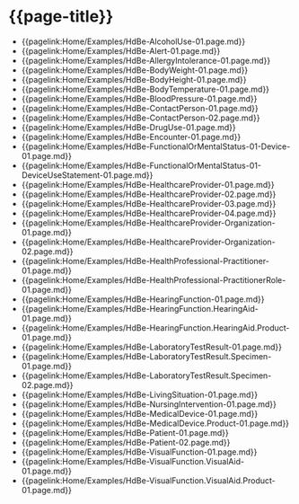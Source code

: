 # {{page-title}}
- {{pagelink:Home/Examples/HdBe-AlcoholUse-01.page.md}}
- {{pagelink:Home/Examples/HdBe-Alert-01.page.md}} 
- {{pagelink:Home/Examples/HdBe-AllergyIntolerance-01.page.md}} 
- {{pagelink:Home/Examples/HdBe-BodyWeight-01.page.md}}  
- {{pagelink:Home/Examples/HdBe-BodyHeight-01.page.md}} 
- {{pagelink:Home/Examples/HdBe-BodyTemperature-01.page.md}}
- {{pagelink:Home/Examples/HdBe-BloodPressure-01.page.md}}
- {{pagelink:Home/Examples/HdBe-ContactPerson-01.page.md}}
- {{pagelink:Home/Examples/HdBe-ContactPerson-02.page.md}}
- {{pagelink:Home/Examples/HdBe-DrugUse-01.page.md}}
- {{pagelink:Home/Examples/HdBe-Encounter-01.page.md}}
- {{pagelink:Home/Examples/HdBe-FunctionalOrMentalStatus-01-Device-01.page.md}}
- {{pagelink:Home/Examples/HdBe-FunctionalOrMentalStatus-01-DeviceUseStatement-01.page.md}}
- {{pagelink:Home/Examples/HdBe-HealthcareProvider-01.page.md}}
- {{pagelink:Home/Examples/HdBe-HealthcareProvider-02.page.md}}
- {{pagelink:Home/Examples/HdBe-HealthcareProvider-03.page.md}}
- {{pagelink:Home/Examples/HdBe-HealthcareProvider-04.page.md}}
- {{pagelink:Home/Examples/HdBe-HealthcareProvider-Organization-01.page.md}}
- {{pagelink:Home/Examples/HdBe-HealthcareProvider-Organization-02.page.md}}
- {{pagelink:Home/Examples/HdBe-HealthProfessional-Practitioner-01.page.md}}
- {{pagelink:Home/Examples/HdBe-HealthProfessional-PractitionerRole-01.page.md}}
- {{pagelink:Home/Examples/HdBe-HearingFunction-01.page.md}}
- {{pagelink:Home/Examples/HdBe-HearingFunction.HearingAid-01.page.md}}
- {{pagelink:Home/Examples/HdBe-HearingFunction.HearingAid.Product-01.page.md}}
- {{pagelink:Home/Examples/HdBe-LaboratoryTestResult-01.page.md}}
- {{pagelink:Home/Examples/HdBe-LaboratoryTestResult.Specimen-01.page.md}}
- {{pagelink:Home/Examples/HdBe-LaboratoryTestResult.Specimen-02.page.md}}
- {{pagelink:Home/Examples/HdBe-LivingSituation-01.page.md}}
- {{pagelink:Home/Examples/HdBe-NursingIntervention-01.page.md}}
- {{pagelink:Home/Examples/HdBe-MedicalDevice-01.page.md}}
- {{pagelink:Home/Examples/HdBe-MedicalDevice.Product-01.page.md}}
- {{pagelink:Home/Examples/HdBe-Patient-01.page.md}}
- {{pagelink:Home/Examples/HdBe-Patient-02.page.md}}
- {{pagelink:Home/Examples/HdBe-VisualFunction-01.page.md}}
- {{pagelink:Home/Examples/HdBe-VisualFunction.VisualAid-01.page.md}}
- {{pagelink:Home/Examples/HdBe-VisualFunction.VisualAid.Product-01.page.md}}
<!-- - {{pagelink:Home/Examples/[CBB-ID]-[number].page.md}} --> 